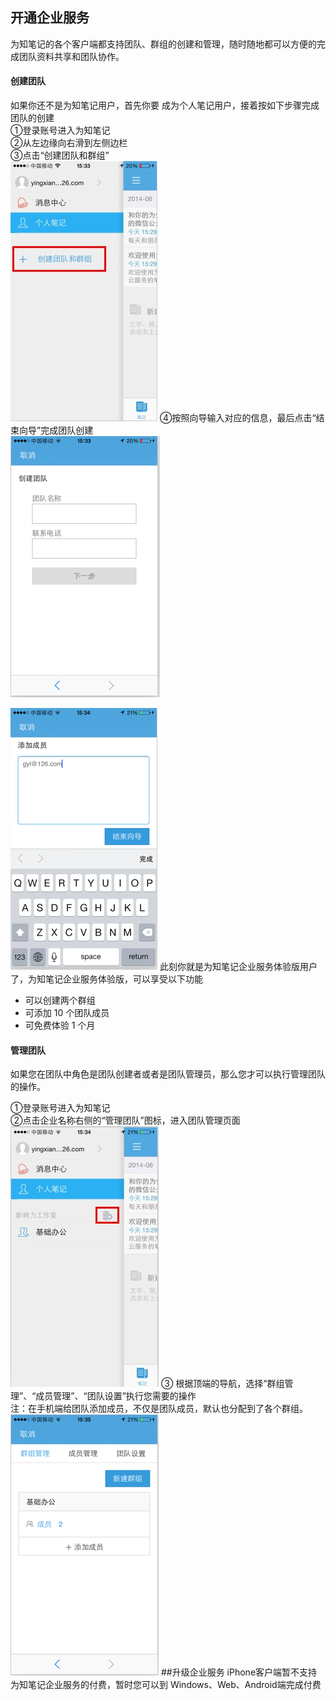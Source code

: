 ## 开通企业服务
为知笔记的各个客户端都支持团队、群组的创建和管理，随时随地都可以方便的完成团队资料共享和团队协作。
#### 创建团队

如果你还不是为知笔记用户，首先你要 成为个人笔记用户，接着按如下步骤完成团队的创建</br>
①登录账号进入为知笔记</br>
②从左边缘向右滑到左侧边栏</br>
③点击“创建团队和群组”</br>
![I46](img\I46.jpg)
④按照向导输入对应的信息，最后点击“结束向导”完成团队创建</br>
![I47](img\I47.jpg)

![I48](img\I48.jpg)
此刻你就是为知笔记企业服务体验版用户了，为知笔记企业服务体验版，可以享受以下功能
+ 可以创建两个群组
+ 可添加 10 个团队成员
+ 可免费体验 1 个月


#### 管理团队

如果您在团队中角色是团队创建者或者是团队管理员，那么您才可以执行管理团队的操作。

①登录账号进入为知笔记</br>
②点击企业名称右侧的“管理团队”图标，进入团队管理页面</br>
![I49](img\I49.jpg)
③ 根据顶端的导航，选择“群组管理”、“成员管理”、“团队设置”执行您需要的操作</br>
注：在手机端给团队添加成员，不仅是团队成员，默认也分配到了各个群组。
![I50](img\I50.jpg)
##升级企业服务
iPhone客户端暂不支持为知笔记企业服务的付费，暂时您可以到 Windows、Web、Android端完成付费
